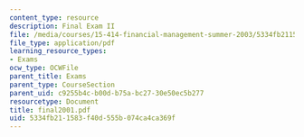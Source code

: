 ```yaml
---
content_type: resource
description: Final Exam II
file: /media/courses/15-414-financial-management-summer-2003/5334fb211583f40d555b074ca4ca369f_final2001.pdf
file_type: application/pdf
learning_resource_types:
- Exams
ocw_type: OCWFile
parent_title: Exams
parent_type: CourseSection
parent_uid: c9255b4c-b00d-b75a-bc27-30e50ec5b277
resourcetype: Document
title: final2001.pdf
uid: 5334fb21-1583-f40d-555b-074ca4ca369f
---
```

